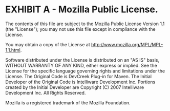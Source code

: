 # EXHIBIT A - Mozilla Public License.

The contents of this file are subject to the Mozilla
Public License Version 1.1 (the "License"); you may not
use this file except in compliance with the License.

You may obtain a copy of the License at
http://www.mozilla.org/MPL/MPL-1.1.html.

Software distributed under the License is distributed on
an "AS IS" basis, WITHOUT WARRANTY OF ANY KIND, either
express or implied. See the License for the specific
language governing rights and limitations under the
License. The Original Code is DevCreek Plug-in for
Maven. The Initial Developer of the Original Code is
Intelliware Development Inc. Portions created by the
Initial Developer are Copyright (C) 2007 Intelliware
Development Inc. All Rights Reserved.

Mozilla is a registered trademark of the Mozilla
Foundation.